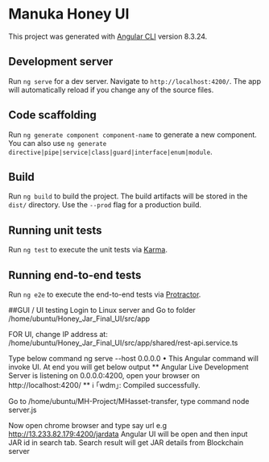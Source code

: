 # Manuka Honey UI

This project was generated with [Angular CLI](https://github.com/angular/angular-cli) version 8.3.24.

## Development server

Run `ng serve` for a dev server. Navigate to `http://localhost:4200/`. The app will automatically reload if you change any of the source files.

## Code scaffolding

Run `ng generate component component-name` to generate a new component. You can also use `ng generate directive|pipe|service|class|guard|interface|enum|module`.

## Build

Run `ng build` to build the project. The build artifacts will be stored in the `dist/` directory. Use the `--prod` flag for a production build.

## Running unit tests

Run `ng test` to execute the unit tests via [Karma](https://karma-runner.github.io).

## Running end-to-end tests

Run `ng e2e` to execute the end-to-end tests via [Protractor](http://www.protractortest.org/).

##GUI / UI testing
Login to Linux server and Go to folder 
/home/ubuntu/Honey_Jar_Final_UI/src/app

FOR UI, change IP address at:
	/home/ubuntu/Honey_Jar_Final_UI/src/app/shared/rest-api.service.ts

Type below command
ng serve --host 0.0.0.0
•	This Angular command will invoke UI. At end you will get below output
** Angular Live Development Server is listening on 0.0.0.0:4200, open your browser on http://localhost:4200/ **
ℹ ｢wdm｣: Compiled successfully.


Go to /home/ubuntu/MH-Project/MHasset-transfer, type command 
node server.js

Now open chrome browser and type say url
e.g 	http://13.233.82.179:4200/jardata
Angular UI will be open and then input JAR id in search tab. Search result will get JAR details from Blockchain server

